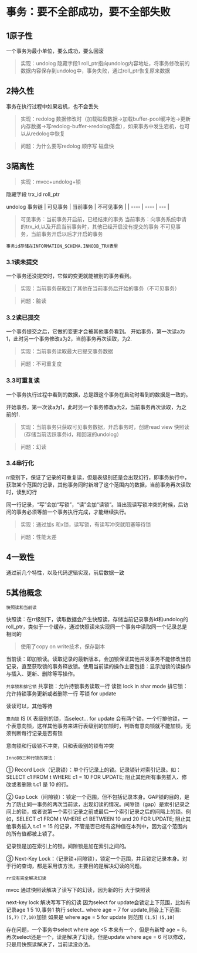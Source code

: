 # 事务：要不全部成功，要不全部失败

## 1原子性

一个事务为最小单位，要么成功，要么回滚 

>实现：undolog
隐藏字段1 roll_ptr指向undolog内容地址，将事务修改前的数据内容保存到undolog中，事务失败，通过roll_ptr恢复原来数据

## 2持久性

事务在执行过程中如果宕机，也不会丢失
>实现：redolog
数据修改时（加载磁盘数据->加载buffer-pool缓冲池->更新内存数据->写redolog-buffer->redolog落盘），如果事务中发生宕机，也可以从redolog中恢复

>问题：为什么要写redolog
顺序写 磁盘快

## 3隔离性

>实现：mvcc+undolog+锁

隐藏字段 trx_id roll_ptr

undolog 事务链
|  可见事务   | 当前事务 | 不可见事务 |
|  ----  | ----  | --- |

>可见事务：当前事务开启前，已经结束的事务
当前事务：向事务系统申请的trx_id,以及开启当前事务时，其他已经开启没有提交的事务
不可见事务，当前事务开启以后才开启的事务

```事务id存储在INFORMATION_SCHEMA.INNODB_TRX表里```

### 3.1读未提交

一个事务还没提交时，它做的变更就能被别的事务看到。

>实现：当前事务获取到了其他在当前事务后开始的事务（不可见事务）

>问题：脏读

### 3.2读已提交

一个事务提交之后，它做的变更才会被其他事务看到。
开始事务，第一次读a为1，此时另一个事务修改a为2，当前事务再次读取，为2.

>实现：当前事务读取最大已提交事务数据

>问题：不可重复度

### 3.3可重复读

一个事务执行过程中看到的数据，总是跟这个事务在启动时看到的数据是一致的。

开始事务，第一次读a为1，此时另一个事务修改a为2，当前事务再次读取，为之前的1.

>实现：当前事务只获取可见事务数据，开启事务时，创建read view 快照读（存储当前活跃事务id，和回滚的undolog）

>问题：幻读

### 3.4串行化

rr级别下，保证了记录的可重复读，但是表级别还是会出现幻行，即事务执行中，获取某个范围的记录，其他事务同时新增了这个范围内的数据，当前事务再次读取时，读到幻行

同一行记录，“写”会加“写锁”，“读”会加“读锁”。当出现读写锁冲突的时候，后访问的事务必须等前一个事务执行完成，才能继续执行。

>实现：通过加s 和x锁，读写锁，有读写冲突就阻塞等待锁

>问题：性能太差

## 4一致性

通过前几个特性，以及代码逻辑实现，前后数据一致


## 5其他概念

```快照读和当前读```

快照读：在rr级别下，读取数据会产生快照读，存储当前记录事务id和undolog的roll_ptr，类似于一个缓存，通过快照读来实现同一个事务中读取同一个记录总是相同的
>使用了copy on write技术，保存副本

当前读：即加锁读。读取记录的最新版本，会加锁保证其他并发事务不能修改当前记录，直至获取锁的事务释放锁。使用当前读的操作主要包括：显示加锁的读操作与插入、更新、删除等写操作。

```共享锁和排它锁```
共享锁：允许持锁事务读取一行 读锁   lock in shar mode
排它锁：允许持锁事务更新或者删除一行 写锁 for update

读读可以，其他等待

```意向锁```
IS IX
表级别的锁，当select... for update 会有两个锁，一个行排他锁，一个表意向锁，这样其他事务来进行表级别的加锁时，判断有意向锁就不能加锁，无须判断每行记录是否有锁

意向锁和行级锁不冲突，只和表级别的锁有冲突

```InnoDB三种行锁的算法：```

① Record Lock（记录锁）：单个行记录上的锁。记录锁针对索引记录。如：SELECT c1 FROM t WHERE c1 = 10 FOR UPDATE; 阻止其他所有事务插入、修改或者删除 t.c1 是 10 的行。


② Gap Lock（间隙锁）：锁定一个范围，但不包括记录本身。GAP锁的目的，是为了防止同一事务的两次当前读，出现幻读的情况。间隙锁（gap）是索引记录之间上的锁，或者说第一个索引记录之前或最后一个索引记录之后的间隔上的锁。例如，SELECT c1 FROM t WHERE c1 BETWEEN 10 and 20 FOR UPDATE; 阻止其他事务插入 t.c1 = 15 的记录，不管是否已经有这种值在本列中，因为这个范围内的所有值都被上锁了。

记录锁是加在索引上的锁，间隙锁是加在索引之间的。

③ Next-Key Lock：（记录锁+间隙锁），锁定一个范围，并且锁定记录本身。对于行的查询，都是采用该方法，主要目的是解决幻读的问题。

```rr没有完全解决幻读```

mvcc 通过快照读解决了读写下的幻读，因为新的行 大于快照读

next-key lock 解决写写下的幻读 因为select for update会锁定上下范围，比如有记录age 1 5 10,事务1 执行 select.. where age = 7 for update,则会上下范围:`[5,7)` `[7,10)`加锁
如果是 where age = 5 for update 则范围 `(1,5]` `(5,10]`

存在问题，一个事务中select where age <5 本来有一个，但是有新增 age = 6，再次select还是一个，读是解决了幻读，但是update where age = 6 可以修改，只是用快照读解决了，当前读没办法。
